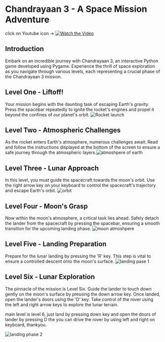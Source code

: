 # Chandrayaan 3 - A Space Mission Adventure

click on Youtube icon ->
[![Watch the Video](https://raw.githubusercontent.com/SwarajTW/chandrayaan3/main/screenshot_chandrayaan/pngwing.com.png)](https://www.youtube.com/watch?v=qwVL1V-VS8I&ab_channel=HARIOMTIWARI)
## Introduction

Embark on an incredible journey with Chandrayaan 3, an interactive Python game developed using Pygame. Experience the thrill of space exploration as you navigate through various levels, each representing a crucial phase of the Chandrayaan 3 mission.


## Level One - Liftoff!
Your mission begins with the daunting task of escaping Earth's gravity. Press the spacebar repeatedly to ignite the rocket's engines and propel it beyond the confines of our planet's orbit.
![Rocket launch](https://raw.githubusercontent.com/SwarajTW/chandrayaan3/main/screenshot_chandrayaan/shot_1.png)

## Level Two - Atmospheric Challenges
As the rocket enters Earth's atmosphere, numerous challenges await. Read and follow the instructions displayed at the bottom of the screen to ensure a safe journey through the atmospheric layers.![atmoshpere of earth](https://raw.githubusercontent.com/SwarajTW/chandrayaan3/main/screenshot_chandrayaan/shot_2.png)

## Level Three - Lunar Approach
In this level, you must guide the spacecraft towards the moon's orbit. Use the right arrow key on your keyboard to control the spacecraft's trajectory and escape Earth's orbit.
![orbit](https://raw.githubusercontent.com/SwarajTW/chandrayaan3/main/screenshot_chandrayaan/shot_3.png)

## Level Four - Moon's Grasp
Now within the moon's atmosphere, a critical task lies ahead. Safely detach the lander from the spacecraft by pressing the spacebar, ensuring a smooth transition for the upcoming landing phase.
![moon atmoshpere](https://raw.githubusercontent.com/SwarajTW/chandrayaan3/main/screenshot_chandrayaan/shot_4.png)

## Level Five - Landing Preparation
Prepare for the lunar landing by pressing the 'R' key. This step is vital to ensure a controlled descent onto the moon's surface.
![landing pase 1](https://raw.githubusercontent.com/SwarajTW/chandrayaan3/main/screenshot_chandrayaan/shot_5.png)

## Level Six - Lunar Exploration
The pinnacle of the mission is Level Six. Guide the lander to touch down gently on the moon's surface by pressing the down arrow key. Once landed, open the lander's doors using the 'D' key. Take control of the rover using the left and right arrow keys to explore the lunar terrain.

main level is level 6, just land by pressing down key and open the doors of lander by pressing D the you can drive the rover by using left and right on keyboard, thankyou.

![landing phase 2](https://raw.githubusercontent.com/SwarajTW/chandrayaan3/main/screenshot_chandrayaan/shot_6.png)
